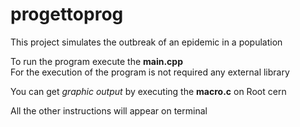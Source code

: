 # progettoprog

This project simulates the outbreak of an epidemic in a population

To run the program execute the **main.cpp**\
For the execution of the program is not required any external library

You can get *graphic output* by executing the **macro.c** on Root cern

All the other instructions will appear on terminal
